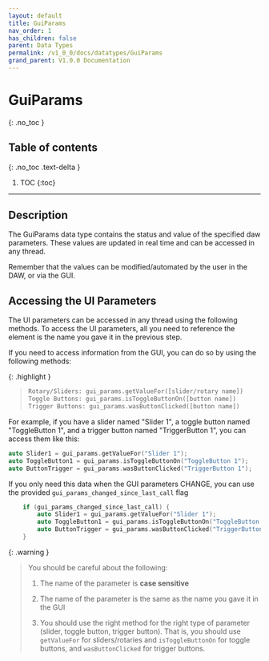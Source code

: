 ```yaml
---
layout: default
title: GuiParams
nav_order: 1
has_children: false
parent: Data Types
permalink: /v1_0_0/docs/datatypes/GuiParams
grand_parent: V1.0.0 Documentation
---
```


# GuiParams
{: .no_toc }

## Table of contents
{: .no_toc .text-delta }

1. TOC
{:toc}

---

## Description
The GuiParams data type contains the status and value of the specified daw parameters. These values 
are updated in real time and can be accessed in any thread. 

Remember that the values can be modified/automated by the user in the DAW, or via the GUI.

## Accessing the UI Parameters
The UI parameters can be accessed in any thread using the following methods. To access the UI parameters, 
all you need to reference the element is the name you gave it in the previous step.

If you need to access information from the GUI, you can do so by using the
following methods:

{: .highlight }
> ```c++
> Rotary/Sliders: gui_params.getValueFor([slider/rotary name])
> Toggle Buttons: gui_params.isToggleButtonOn([button name])
> Trigger Buttons: gui_params.wasButtonClicked([button name])
> ```

For example, if you have a slider named "Slider 1", a toggle button named "ToggleButton 1", and a trigger button named "TriggerButton 1", you can access them like this:
```c++
auto Slider1 = gui_params.getValueFor("Slider 1");
auto ToggleButton1 = gui_params.isToggleButtonOn("ToggleButton 1");
auto ButtonTrigger = gui_params.wasButtonClicked("TriggerButton 1");
```

If you only need this data when the GUI parameters CHANGE, you can use the
provided `gui_params_changed_since_last_call` flag 

```c++
    if (gui_params_changed_since_last_call) {
        auto Slider1 = gui_params.getValueFor("Slider 1");
        auto ToggleButton1 = gui_params.isToggleButtonOn("ToggleButton 1");
        auto ButtonTrigger = gui_params.wasButtonClicked("TriggerButton 1");
    }
```

{: .warning }
> You should be careful about the following:
> 
> 1. The name of the parameter is **case sensitive**
>
> 2. The name of the parameter is the same as the name you gave it in the GUI
> 
> 3. You should use the right method for the right type of parameter (slider, toggle button, trigger button). 
> That is, you should use `getValueFor` for sliders/rotaries and `isToggleButtonOn` for toggle buttons, and `wasButtonClicked` for trigger buttons.
